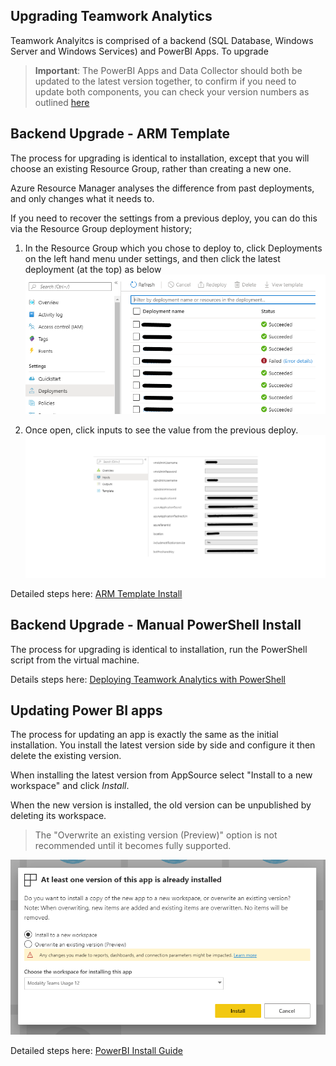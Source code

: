 ## Upgrading Teamwork Analytics

Teamwork Analyitcs is comprised of a backend (SQL Database, Windows Server and Windows Services) and PowerBI Apps. To upgrade 

> **Important**: The PowerBI Apps and Data Collector should both be updated to the latest version together, to confirm if you need to update both components, you can check your version numbers as outlined [here](/twa/HowToCheckYouHaveTheLatestVersion.html)

## Backend Upgrade - ARM Template

The process for upgrading is identical to installation, except that you will choose an existing Resource Group, rather than creating a new one.

Azure Resource Manager analyses the difference from past deployments, and only changes what it needs to.

If you need to recover the settings from a previous deploy, you can do this via the Resource Group deployment history; 

1. In the Resource Group which you chose to deploy to, click Deployments on the left hand menu under settings, and then click the latest deployment (at the top) as below
![Deployment History](images/deployments-list.png)

2. Once open, click inputs to see the value from the previous deploy.
![Inputs](images/deployment-inputs.png)

Detailed steps here: [ARM Template Install](/twa/deploytwa.html)

## Backend Upgrade - Manual PowerShell Install

The process for upgrading is identical to installation, run the PowerShell script from the virtual machine.

Details steps here: [Deploying Teamwork Analytics with PowerShell](/twa/customDeploytwa.html)

## Updating Power BI apps

The process for updating an app is exactly the same as the initial installation. You install the latest version side by side and configure it then delete the existing version.

When installing the latest version from AppSource select "Install to a new workspace" and click _Install_.

When the new version is installed, the old version can be unpublished by deleting its workspace.

> The "Overwrite an existing version (Preview)" option is not recommended until it becomes fully supported. 

![Overwriting an app that is already installed](images/powerbi/alreadyinstalled.png)


Detailed steps here: [PowerBI Install Guide](/twa/PowerBIAppsAdminInstallGuide.html)
